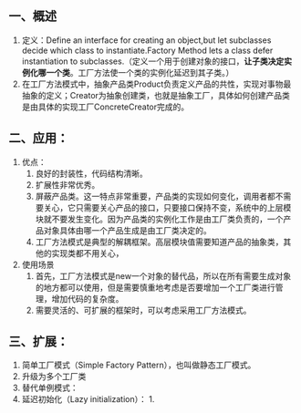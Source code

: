 ## 一、概述
1. 定义：Define an interface for creating an object,but let subclasses decide which class to instantiate.Factory Method lets a class defer instantiation to subclasses.（定义一个用于创建对象的接口，__让子类决定实例化哪一个类__。工厂方法使一个类的实例化延迟到其子类。）
1. 在工厂方法模式中，抽象产品类Product负责定义产品的共性，实现对事物最抽象的定义；Creator为抽象创建类，也就是抽象工厂，具体如何创建产品类是由具体的实现工厂ConcreteCreator完成的。 
## 二、应用：
1. 优点： 
    1. 良好的封装性，代码结构清晰。
    1. 扩展性非常优秀。
    1. 屏蔽产品类。这一特点非常重要，产品类的实现如何变化，调用者都不需要关心，它只需要关心产品的接口，只要接口保持不变，系统中的上层模块就不要发生变化。因为产品类的实例化工作是由工厂类负责的，一个产品对象具体由哪一个产品生成是由工厂类决定的。
    1. 工厂方法模式是典型的解耦框架。高层模块值需要知道产品的抽象类，其他的实现类都不用关心，
1. 使用场景
    1. 首先，工厂方法模式是new一个对象的替代品，所以在所有需要生成对象的地方都可以使用，但是需要慎重地考虑是否要增加一个工厂类进行管理，增加代码的复杂度。
    1. 需要灵活的、可扩展的框架时，可以考虑采用工厂方法模式。
## 三、扩展：
1. 简单工厂模式（Simple Factory Pattern），也叫做静态工厂模式。
1. 升级为多个工厂类
1. 替代单例模式：
1. 延迟初始化（Lazy initialization）：
    1. 
